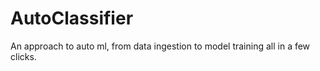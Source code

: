 # AutoClassifier
An approach to auto ml, from data ingestion to model training all in a few clicks. 
